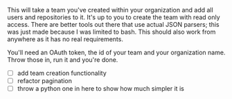 This will take a team you've created within your organization and add all users and repositories to it.  It's up to you to create the team with read only access.  There are better tools out there that use actual JSON parsers; this was just made because I was limited to bash.  This should also work from anywhere as it has no real requirements.

You'll need an OAuth token, the id of your team and your organization name.  Throw those in, run it and you're done.

- [ ] add team creation functionality
- [ ] refactor pagination
- [ ] throw a python one in here to show how much simpler it is
